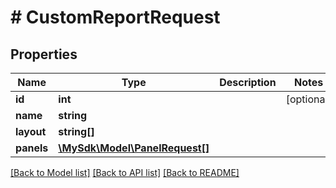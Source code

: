 # # CustomReportRequest

## Properties

Name | Type | Description | Notes
------------ | ------------- | ------------- | -------------
**id** | **int** |  | [optional]
**name** | **string** |  |
**layout** | **string[]** |  |
**panels** | [**\MySdk\Model\PanelRequest[]**](PanelRequest.md) |  |

[[Back to Model list]](../../README.md#models) [[Back to API list]](../../README.md#endpoints) [[Back to README]](../../README.md)
